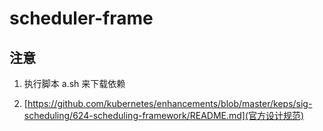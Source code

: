 # scheduler-frame

## 注意

1. 执行脚本 a.sh 来下载依赖

2. [https://github.com/kubernetes/enhancements/blob/master/keps/sig-scheduling/624-scheduling-framework/README.md](官方设计规范)

